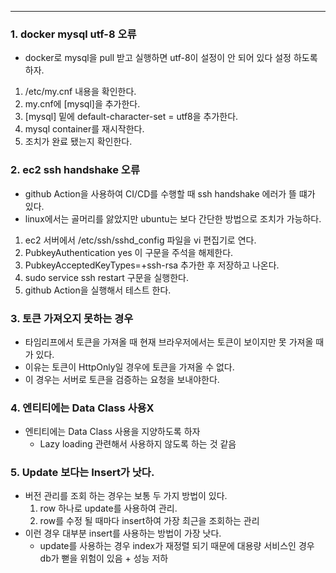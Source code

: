 <hr>

### 1. docker mysql utf-8 오류
+ docker로 mysql을 pull 받고 실행하면 utf-8이 설정이 안 되어 있다 설정 하도록 하자.
1. /etc/my.cnf 내용을 확인한다.
2. my.cnf에 [mysql]을 추가한다.
3. [mysql] 밑에 default-character-set = utf8을 추가한다.
4. mysql container를 재시작한다.
5. 조치가 완료 됐는지 확인한다.

### 2. ec2 ssh handshake 오류
+ github Action을 사용하여 CI/CD를 수행할 때 ssh handshake 에러가 뜰 떄가 있다.
+ linux에서는 골머리를 앓았지만 ubuntu는 보다 간단한 방법으로 조치가 가능하다.
1. ec2 서버에서 /etc/ssh/sshd_config 파일을 vi 편집기로 연다.
2. PubkeyAuthentication yes 이 구문을 주석을 해제한다.
3. PubkeyAcceptedKeyTypes=+ssh-rsa 추가한 후 저장하고 나온다.
4. sudo service ssh restart 구문을 실행한다.
5. github Action을 실행해서 테스트 한다.

### 3. 토큰 가져오지 못하는 경우
+ 타임리프에서 토큰을 가져올 때 현재 브라우저에서는 토큰이 보이지만 못 가져올 때가 있다.
+ 이유는 토큰이 HttpOnly일 경우에 토큰을 가져올 수 없다.
+ 이 경우는 서버로 토큰을 검증하는 요청을 보내야한다.

### 4. 엔티티에는 Data Class 사용X
* 엔티티에는 Data Class 사용을 지양하도록 하자
	* Lazy loading 관련해서 사용하지 않도록 하는 것 같음

### 5. Update 보다는 Insert가 낫다.
* 버전 관리를 조회 하는 경우는 보통 두 가지 방법이 있다.
	1. row 하나로 update를 사용하여 관리.
	2. row를 수정 될 때마다 insert하여 가장 최근을 조회하는 관리
* 이런 경우 대부분 insert를 사용하는 방법이 가장 낫다.
	* update를 사용하는 경우 index가 재정렬 되기 때문에 대용량 서비스인 경우 db가 뻗을 위험이 있음 + 성능 저하